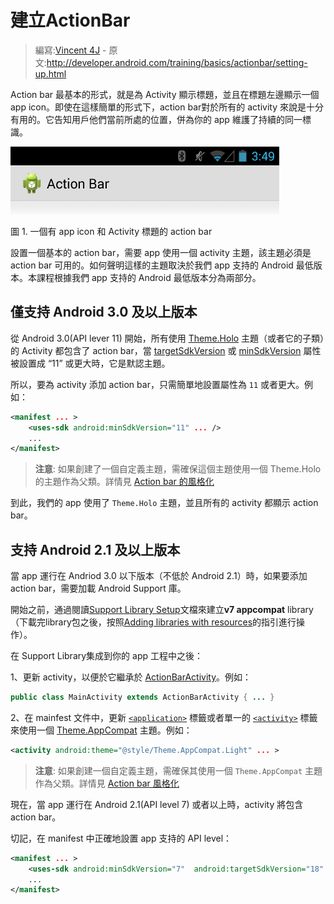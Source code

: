 # 建立ActionBar

> 編寫:[Vincent 4J](http://github.com/vincent4j) - 原文:<http://developer.android.com/training/basics/actionbar/setting-up.html>

Action bar 最基本的形式，就是為 Activity 顯示標題，並且在標題左邊顯示一個 app icon。即使在這樣簡單的形式下，action bar對於所有的 activity 來說是十分有用的。它告知用戶他們當前所處的位置，併為你的 app 維護了持續的同一標識。

![actionbar-basic](actionbar-basic.png)

圖 1. 一個有 app icon 和 Activity 標題的 action bar

設置一個基本的 action bar，需要 app 使用一個 activity 主題，該主題必須是 action bar 可用的。如何聲明這樣的主題取決於我們 app 支持的 Android 最低版本。本課程根據我們 app 支持的 Android 最低版本分為兩部分。

## 僅支持 Android 3.0 及以上版本

從 Android 3.0(API lever 11) 開始，所有使用 [Theme.Holo](http://developer.android.com/reference/android/R.style.html#Theme_Holo) 主題（或者它的子類）的 Activity 都包含了 action bar，當 [targetSdkVersion](http://developer.android.com/guide/topics/manifest/uses-sdk-element.html#target) 或 [minSdkVersion](http://developer.android.com/guide/topics/manifest/uses-sdk-element.html#min) 屬性被設置成 “11” 或更大時，它是默認主題。

所以，要為 activity 添加 action bar，只需簡單地設置屬性為 `11` 或者更大。例如：

```xml
<manifest ... >
    <uses-sdk android:minSdkVersion="11" ... />
    ...
</manifest>
```

> **注意**: 如果創建了一個自定義主題，需確保這個主題使用一個 Theme.Holo的主題作為父類。詳情見 [Action bar 的風格化](styling.html)

到此，我們的 app 使用了 `Theme.Holo` 主題，並且所有的 activity 都顯示 action bar。

## 支持 Android 2.1 及以上版本

當 app 運行在 Andriod 3.0 以下版本（不低於 Android 2.1）時，如果要添加 action bar，需要加載 Android Support 庫。

開始之前，通過閱讀[Support Library Setup](http://developer.android.com/tools/support-library/setup.html)文檔來建立**v7 appcompat** library（下載完library包之後，按照[Adding libraries with resources](http://developer.android.com/tools/support-library/setup.html#libs-with-res)的指引進行操作）。

在 Support Library集成到你的 app 工程中之後：

1、更新 activity，以便於它繼承於 [ActionBarActivity](http://developer.android.com/reference/android/support/v7/app/ActionBarActivity.html)。例如：

```java
public class MainActivity extends ActionBarActivity { ... }
```

2、在 mainfest 文件中，更新 [`<application>`](http://developer.android.com/guide/topics/manifest/application-element.html) 標籤或者單一的 [`<activity>`](http://developer.android.com/guide/topics/manifest/application-element.html) 標籤來使用一個 [Theme.AppCompat](http://developer.android.com/reference/android/support/v7/appcompat/R.style.html#Theme_AppCompat) 主題。例如：

```xml
<activity android:theme="@style/Theme.AppCompat.Light" ... >
```

> **注意**: 如果創建一個自定義主題，需確保其使用一個 `Theme.AppCompat` 主題作為父類。詳情見 [Action bar 風格化](styling.html)

現在，當 app 運行在 Android 2.1(API level 7) 或者以上時，activity 將包含 action bar。

切記，在 manifest 中正確地設置 app 支持的 API level：

```xml
<manifest ... >
    <uses-sdk android:minSdkVersion="7"  android:targetSdkVersion="18" />
    ...
</manifest>
```

